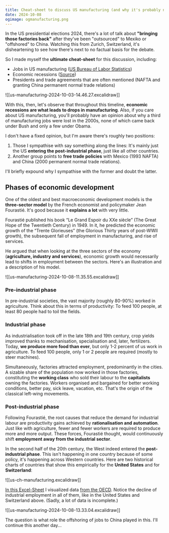 ```yaml
---
title: Cheat-sheet to discuss US manufacturing (and why it's probably not coming back)
date: 2024-10-08
ogimage: ogmanufacturing.png
---
```

In the US presidential elections 2024, there's a lot of talk about **"bringing those factories back"** after they've been "outsourced" to Mexiko or "offshored" to China. Watching this from Zurich, Switzerland, it's disheartening to see how there's next to no factual basis for the debate. 

So I made myself the **ultimate cheat-sheet** for this discussion, including:
- Jobs in US manufacturing ([US Bureau of Labor Statistics](https://data.bls.gov/timeseries/CES3000000001))
- Economic recessions ([Source](https://www.investopedia.com/articles/economics/08/past-recessions.asp))
- Presidents and trade agreements that are often mentioned (NAFTA and granting China permanent normal trade relations)

![[us-manufacturing-2024-10-03-14.46.27.excalidraw]]

With this, then, let's observe that throughout this timeline, **economic recessions are what leads to drops in manufacturing**. Also, if you care about US manufacturing, you'll probably have an opinion about why a third of manufacturing jobs were lost in the 2000s, none of which came back under Bush and only a few under Obama.

I don't have a fixed opinion, but I'm aware there's roughly two positions:
1) Those I sympathise with say something along the lines: It's mainly just the US **entering the post-industrial phase**, just like all other countries.
2) Another group points to **free trade policies** with Mexico (1993 NAFTA) and China (2000 permanent normal trade relations).

I'll briefly expound why I sympathise with the former and doubt the latter.
## Phases of economic development

One of the oldest and best macroeconomic development models is the **three-sector model** by the French economist and policymaker Jean Fourastié. It's good because it **explains a lot** with very little. 

Fourastié published his book “Le Grand Espoir du XXe siècle” (The Great Hope of the Twentieth Century) in 1949. In it, he predicted the economic growth of the “Trente Glorieuses” (the Glorious Thirty years of post-WWII growth), the subsequent fall of employment in manufacturing, and rise of services.

He argued that when looking at the three sectors of the economy (**agriculture, industry and services**), economic growth would necessarily lead to shifts in employment between the sectors. Here's an illustration and a description of his model. 

![[us-manufacturing-2024-10-08-11.35.55.excalidraw]]
### Pre-industrial phase
In pre-industrial societies, the vast majority (roughly 80-90%) worked in agriculture. Think about this in terms of productivity: To feed 100 people, at least 80 people had to toil the fields.
### Industrial phase
As industrialisation took off in the late 18th and 19th century, crop yields improved thanks to mechanisation, specialisation and, later, fertilizers. Today, **we produce more food than ever**, but only 1-2 percent of us work in agriculture. To feed 100 people, only 1 or 2 people are required (mostly to steer machines).

Simultaneously, factories attracted employment, predominantly in the cities. A sizable share of the population now worked in those factories, constituting the **working class** who sold their labour to the **capitalists** owning the factories. Workers organised and bargained for better working conditions, better pay, sick leave, vacation, etc. That's the origin of the classical left-wing movements. 
### Post-industrial phase
Following Fourastié, the root causes that reduce the demand for industrial labour are productivity gains achieved by **rationalisation and automation**. Just like with agriculture, fewer and fewer workers are required to produce more and more output. These forces, Fourastié thought, would continuously shift **employment away from the industrial sector**. 

In the second half of the 20th century, the West indeed entered the **post-industrial phase**. This isn't happening in one country because of some policy, it's happening across Western countries. Here are two historical charts of countries that show this empirically for the **United States** and for **Switzerland**:

![[us-ch-manufacturing.excalidraw]]

[In this Excel-Sheet](https://1drv.ms/x/s!AlKTrtwQHqH_kaFk7PY0toqaK-OvVA?e=Orztqj) I visualized data [from the OECD](https://data-explorer.oecd.org/vis?df[ds]=dsDisseminateFinalDMZ&df[id]=DSD_LFS%40DF_IALFS_EMP_ISIC4_Q&df[ag]=OECD.SDD.TPS&df[vs]=1.0&pd=%2C&dq=CAN%2BGBR%2BSWE%2BUSA%2BCHE%2BFRA%2BDEU.EMP.._Z.Y._T.._X%2BBTF%2BGTU%2BA.A&to[TIME_PERIOD]=false&vw=tb&lb=bt). Notice the decline of industrial employment in all of them, like in the United States and Switzerland above. (Sadly, a lot of data is incomplete.)

![[us-manufacturing-2024-10-08-13.33.04.excalidraw]]

The question is what role the offshoring of jobs to China played in this. I'll continue this another day...